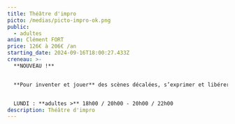 ```yaml
---
title: Théâtre d'impro
picto: /medias/picto-impro-ok.png
public:
  - adultes
anim: Clément FORT
price: 126€ à 206€ /an
starting_date: 2024-09-16T18:00:27.433Z
creneau: >-
  **NOUVEAU !**


  **Pour inventer et jouer** des scènes décalées, s’exprimer et libérer toute votre créativité au sein d’un groupe. Ateliers débutants.


  LUNDI : **adultes >** 18h00 / 20h00 - 20h00 / 22h00
description: Théâtre d'impro
---
```

